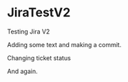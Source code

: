 # JiraTestV2
Testing Jira V2

Adding some text and making a commit.

Changing ticket status

And again.
